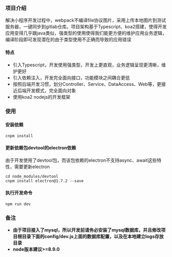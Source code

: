### 项目介绍

解决小程序开发过程中，webpack不编译file协议图片，采用上传本地图片到测试服务器，一键同步到gitlab仓库。项目架构基于Typescript、koa2搭建，使得开发应用变得几乎跟java类似，强类型的使用使得我们能更方便的维护应用业务逻辑，编译阶段即可发现潜在的由于类型使用不正确而导致的应用错误

#### 特点

- 引入Typescript，开发使用强类型，开发上更直观，业务逻辑呈现更清晰，维护更好
- 引入依赖注入，开发完全面向接口，功能模块之间耦合更低
- 按照后端开发习惯，划分Controller、Service、DataAccess、Web等，更接近后端开发模式，完全面向对象
- 使用koa2 nodejs的开发框架

### 使用

#### 安装依赖

```
cnpm install
```

#### 更新依赖包devtool的electron依赖

由于开发使用了devtool包，而该包依赖的electron不支持async、await这些特性，需要更新electron

```
cd node_modules/devtool
cnpm install electron@1.7.2 --save
```

#### 执行开发命令

```
npm run dev
```

### 备注

- **由于项目接入了mysql，所以开发前请务必安装了mysql数据库，并且修改项目根目录下面的config/dev.js上面的数据库配置，以及在本地建立logs存放目录**
- **node版本建议>=8.9.0**
